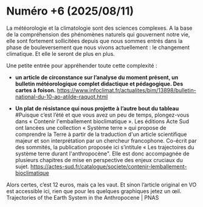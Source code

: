 # Numéro +6 (2025/08/11)

La météorologie et la climatologie sont des sciences complexes. A la base de la compréhension des phénomènes naturels qui gouvernent notre vie, elle sont fortement sollicitées depuis que nous sommes entrés dans la phase de bouleversement que nous vivons actuellement : le changement climatique. Et elle le seront de plus en plus.

Une petite entrée pour appréhender toute cette complexité :
- **un article de circonstance sur l’analyse du moment présent, un bulletin météorologique complet didactique et pédagogique. Des cartes à foison.**
https://www.infoclimat.fr/actualites/bim/13898/bulletin-national-du-10-ao-atilde-raquot.html

- **Un plat de résistance qui nous projette à l’autre bout du tableau**
#Puisque c’est l’été et que vous avez un peu de temps, plongez-vous dans  « Contenir l'emballement bioclimatique ». Les éditions Acte Sud ont lancées une collection « Système terre » qui propose de comprendre la Terre à partir de la traduction d'un article scientifique majeur et son interprétation par un chercheur francophone.
Co-écrit par des sommités, la publication proposée ici s’intitule « Les trajectoires du système terre durant l'anthropocène". Elle est donc accompagnée de plusieurs chapitres de mise en perspective des enjeux cruciaux du sujet.
https://actes-sud.fr/catalogue/societe/contenir-lemballement-bioclimatique

Alors certes, c’est 12 euros, mais ça les vaut. Et sinon l’article original en VO est accessible ici, rien que pour les quelques graphiques jetez un œil.
Trajectories of the Earth System in the Anthropocene | PNAS
